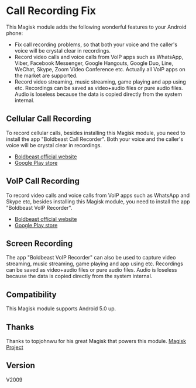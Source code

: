 # Call Recording Fix
This Magisk module adds the following wonderful features to your Android phone:
* Fix call recording problems, so that both your voice and the caller's voice will be crystal clear in recordings.
* Record video calls and voice calls from VoIP apps such as WhatsApp, Viber, Facebook Messenger, Google Hangouts, Google Duo, Line, WeChat, Skype, Zoom Video Conference etc. Actually all VoIP apps on the market are supported.
* Record video streaming, music streaming, game playing and app using etc. Recordings can be saved as video+audio files or pure audio files. Audio is loseless because the data is copied directly from the system internal.


## Cellular Call Recording
To record cellular calls, besides installing this Magisk module, you need to install the app "Boldbeast Call Recorder". Both your voice and the caller's voice will be crystal clear in recordings.
* [Boldbeast official website](https://www.boldbeast.com/android/call_recorder.html)
* [Google Play store](https://play.google.com/store/apps/details?id=com.boldbeast.recorder)


## VoIP Call Recording
To record video calls and voice calls from VoIP apps such as WhatsApp and Skype etc, besides installing this Magisk module, you need to install the app "Boldbeast VoIP Recorder".
* [Boldbeast official website](https://www.boldbeast.com/android/voip_call_recorder.html)
* [Google Play store](https://play.google.com/store/apps/details?id=com.boldbeast.voiprecorder)


## Screen Recording
The app "Boldbeast VoIP Recorder" can also be used to capture video streaming, music streaming, game playing and app using etc. Recordings can be saved as video+audio files or pure audio files. Audio is loseless because the data is copied directly from the system internal.


## Compatibility
This Magisk module supports Android 5.0 up.


## Thanks
Thanks to topjohnwu for his great Magisk that powers this module.
[Magisk Project](https://topjohnwu.github.io/Magisk)


## Version
V2009
